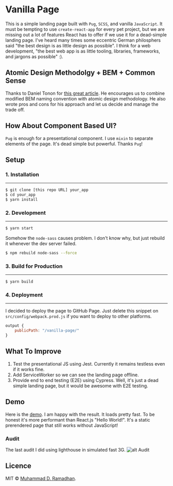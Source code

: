 # Vanilla Page

This is a simple landing page built with `Pug`, `SCSS`, and vanilla `JavaScript`. It must be tempting to use `create-react-app` for every pet project, but we are missing out a lot of features React has to offer if we use it for a dead-simple landing page. I've heard many times some eccentric German philosphers said "the best design is as little design as possible". I think for a web development, "the best web app is as little tooling, libraries, frameworks, and jargons as possible" :).

## Atomic Design Methodolgy + BEM + Common Sense
Thanks to Daniel Tonon for [this great article](https://css-tricks.com/abem-useful-adaptation-bem/). He encourages us to combine modified BEM naming convention with atomic design methodology. He also wrote pros and cons for his approach and let us decide and manage the trade off.

## How About Component Based UI?
`Pug` is enough for a presentational component. I use `mixin` to separate elements of the page. It's dead simple but powerful. Thanks `Pug`!

## Setup

### 1. Installation
---
```sh
$ git clone [this repo URL] your_app
$ cd your_app
$ yarn install
```

### 2. Development
---
```sh
$ yarn start
```
Somehow the `node-sass` causes problem. I don't know why, but just rebuild it whenever the dev server failed.
```sh
$ npm rebuild node-sass --force
```

### 3. Build for Production
---
```sh
$ yarn build
```

### 4. Deployment
---
I decided to deploy the page to GitHub Page. Just delete this snippet on `src/config/webpack.prod.js` if you want to deploy to other platforms.
```js
output {
    publicPath: "/vanilla-page/"
}
```

## What To Improve
1. Test the presentational JS using Jest. Currently it remains testless even if it works fine.
2. Add ServiceWorker so we can see the landing page offline.
3. Provide end to end testing (E2E) using Cypress. Well, it's just a dead simple landing page, but it would be awesome with E2E testing.

## Demo
Here is the [demo](https://miayam.io/vanilla-page). I am happy with the result. It loads pretty fast. To be honest it's more performant than React.js "Hello World!". It's a static prerendered page that still works without JavaScript!


### Audit
The last audit I did using lighthouse in simulated fast 3G.
![alt Audit](https://i.ibb.co/rQ6ZTRM/Screen-Shot-2019-04-28-at-16-57-06.png)

## Licence
MIT © [Muhammad D. Ramadhan](https://github.com/miayam).
